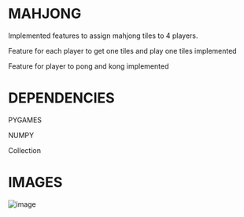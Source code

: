 # MAHJONG

Implemented features to assign mahjong tiles to 4 players.

Feature for each player to get one tiles and play one tiles implemented

Feature for player to pong and kong implemented 

# DEPENDENCIES

PYGAMES

NUMPY

Collection

# IMAGES
![image](https://github.com/MengYewCheah/Mahjong/assets/72537881/43a9c9a3-0c60-4370-ad09-a36ffa5be85c)
